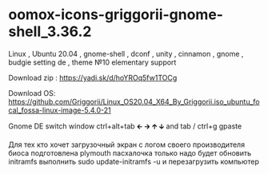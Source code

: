 # oomox-icons-griggorii-gnome-shell_3.36.2
Linux , Ubuntu 20.04 , gnome-shell , dconf , unity , cinnamon , gnome , budgie setting de , theme №10 elementary support

Download zip : https://yadi.sk/d/hoYROq5fw1TOCg

Download OS: https://github.com/Griggorii/Linux_OS20.04_X64_By_Griggorii.iso_ubuntu_focal_fossa-linux-image-5.4.0-21

Gnome DE switch window ctrl+alt+tab 🡰 🡲 🡱 🡳 and tab / ctrl+g gpaste

Для тех кто хочет загрузочный экран с логом своего производителя биоса подготовлена plymouth пасхалочка только надо будет обновить initramfs выполнить sudo update-initramfs -u и перезагрузить компьютер

